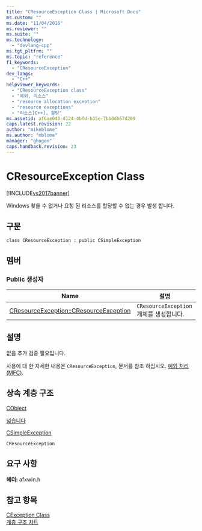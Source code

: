 ```yaml
---
title: "CResourceException Class | Microsoft Docs"
ms.custom: ""
ms.date: "11/04/2016"
ms.reviewer: ""
ms.suite: ""
ms.technology: 
  - "devlang-cpp"
ms.tgt_pltfrm: ""
ms.topic: "reference"
f1_keywords: 
  - "CResourceException"
dev_langs: 
  - "C++"
helpviewer_keywords: 
  - "CResourceException class"
  - "예외, 리소스"
  - "resource allocation exception"
  - "resource exceptions"
  - "리소스[C++], 할당"
ms.assetid: af6ae043-d124-4bfd-b35e-7bb0db67d289
caps.latest.revision: 22
author: "mikeblome"
ms.author: "mblome"
manager: "ghogen"
caps.handback.revision: 23
---
```

# CResourceException Class
[!INCLUDE[vs2017banner](../../assembler/inline/includes/vs2017banner.md)]

Windows 찾을 수 없거나 요청 된 리소스를 할당할 수 없는 경우 발생 합니다.  
  
## 구문  
  
```  
class CResourceException : public CSimpleException  
```  
  
## 멤버  
  
### Public 생성자  
  
|Name|설명|  
|----------|--------|  
|[CResourceException::CResourceException](../Topic/CResourceException::CResourceException.md)|`CResourceException` 개체를 생성합니다.|  
  
## 설명  
 없음 추가 검증 필요입니다.  
  
 사용에 대 한 자세한 내용은 `CResourceException`, 문서를 참조 하십시오.  [예외 처리 \(MFC\)](../../mfc/exception-handling-in-mfc.md).  
  
## 상속 계층 구조  
 [CObject](../../mfc/reference/cobject-class.md)  
  
 [넓습니다](../../mfc/reference/cexception-class.md)  
  
 [CSimpleException](../../mfc/reference/csimpleexception-class.md)  
  
 `CResourceException`  
  
## 요구 사항  
 **헤더:** afxwin.h  
  
## 참고 항목  
 [CException Class](../../mfc/reference/cexception-class.md)   
 [계층 구조 차트](../../mfc/hierarchy-chart.md)